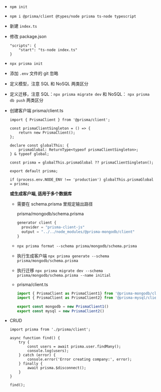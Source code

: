 - `npm init`

- `npm i @prisma/client @types/node prisma ts-node typescript`

- 新建 `index.ts`

- 修改 package.json
  
    ```
    "scripts": {
    	"start": "ts-node index.ts"
    }
    ```
    
- `npx prisma init`

- 添加 `.env` 文件的 git 忽略

- 定义模型，注意 SQL 和 NoSQL 两类区分

- 定义迁移，注意 SQL：`npx prisma migrate dev` 和 NoSQL： `npx prisma db push` 两类区分

- 创建客户端 prisma/client.ts
  
    ```tsx
    import { PrismaClient } from '@prisma/client';
    
    const prismaClientSingleton = () => {
    	return new PrismaClient();
    };
    
    declare const globalThis: {
    	prismaGlobal: ReturnType<typeof prismaClientSingleton>;
    } & typeof global;
    
    const prisma = globalThis.prismaGlobal ?? prismaClientSingleton();
    
    export default prisma;
    
    if (process.env.NODE_ENV !== 'production') globalThis.prismaGlobal = prisma;
    ```
    
    **或生成客户端, 适用于多个数据库**
    
    - 需要在 schema.prisma 里规定输出路径
    
      prisma/mongodb/schema.prisma
    
      ```jsx
      generator client {
        provider = "prisma-client-js"
        output = "../../node_modules/@prisma-mongodb/client"
      }
      ```
    
    - `npx prisma format --schema prisma/mongodb/schema.prisma`
    
    - 执行生成客户端 `npx prisma generate --schema prisma/mongodb/schema.prisma`
    
    - 执行迁移 `npx prisma migrate dev --schema prisma/mongodb/schema.prisma --name initial`
    
    - prisma/client.ts
    
      ```javascript
      import { PrismaClient as PrismaClient1} from '@prisma-mongodb/client'
      import { PrismaClient as PrismaClient2} from '@prisma-mysql/client'
      
      export const mongodb = new PrismaClient1()
      export const mysql = new PrismaClient2()
      ```
    
- CRUD

    ```tsx
    import prisma from './prisma/client';
    
    async function find() {
    	try {
    		const users = await prisma.user.findMany();
    		console.log(users);
    	} catch (error) {
    		console.error('Error creating company:', error);
    	} finally {
    		await prisma.$disconnect();
    	}
    }
    
    find();
    ```